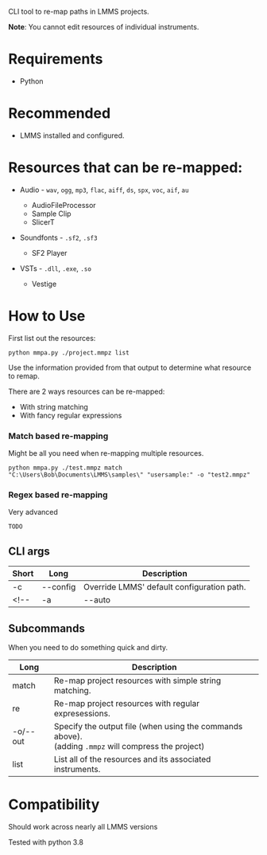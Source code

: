 CLI tool to re-map paths in LMMS projects.


**Note**: You cannot edit resources of individual instruments.

# Requirements
* Python

# Recommended
* LMMS installed and configured.


# Resources that can be re-mapped:
* Audio - ``wav``, ``ogg``, ``mp3``, ``flac``, ``aiff``, ``ds``, ``spx``, ``voc``, ``aif``, ``au``
    - AudioFileProcessor
    - Sample Clip
    - SlicerT

* Soundfonts - ``.sf2``, ``.sf3``
    - SF2  Player

* VSTs - ``.dll``, ``.exe``, ``.so``
    - Vestige

# How to Use
First list out the resources:

```shell
python mmpa.py ./project.mmpz list
```

Use the information provided from that output to determine what resource to remap.

There are 2 ways resources can be re-mapped:
<!-- * With an Index -->
* With string matching
* With fancy regular expressions

<!-- ### Re-map with an Index
The simplest method if you don't want to re-map that many resources.

```shell

``` -->

### Match based re-mapping
Might be all you need when re-mapping multiple resources.

<!-- ```shell
mmpa.py ./test.mmpz --match


*List instruments*



what to match?: test.dll 

What to replace with?: hi.dll

``` -->

```shell
python mmpa.py ./test.mmpz match "C:\Users\Bob\Documents\LMMS\samples\" "usersample:" -o "test2.mmpz"
```

### Regex based re-mapping
Very advanced

```shell
TODO
```

## CLI args

| Short | Long | Description |
|-|-|-|
|-c| --config | Override LMMS' default configuration path. |
<!-- |-a| --auto | If a resource can be found with ``lmmsrc.xml``, its path will be replaced with an alias. <br> E.g. ``usersample``| -->

## Subcommands
When you need to do something quick and dirty.

| Long | Description |
|-|-|
| match | Re-map project resources with simple string matching. |
| re | Re-map project resources with regular expresessions. |
| -o/--out | Specify the output file (when using the commands above). <br> (adding ``.mmpz`` will compress the project)|
|list| List all of the resources and its associated instruments.|



# Compatibility
Should work across nearly all LMMS versions

Tested with python 3.8